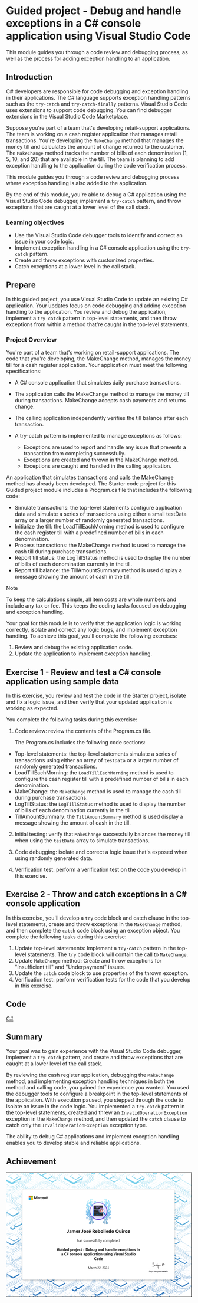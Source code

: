 # Guided project - Debug and handle exceptions in a C# console application using Visual Studio Code

This module guides you through a code review and debugging process, as well as
the process for adding exception handling to an application.

## Introduction

C# developers are responsible for code debugging and exception handling in their
applications. The C# language supports exception handling patterns such as the
`try-catch` and `try-catch-finally` patterns. Visual Studio Code uses extensions
to support code debugging. You can find debugger extensions in the Visual Studio
Code Marketplace.

Suppose you're part of a team that's developing retail-support applications. The
team is working on a cash register application that manages retail transactions.
You're developing the `MakeChange` method that manages the money till and
calculates the amount of change returned to the customer. The `MakeChange`
method tracks the number of bills of each denomination (1, 5, 10, and 20) that
are available in the till. The team is planning to add exception handling to the
application during the code verification process.

This module guides you through a code review and debugging process where
exception handling is also added to the application.

By the end of this module, you're able to debug a C# application using the
Visual Studio Code debugger, implement a `try-catch` pattern, and throw
exceptions that are caught at a lower level of the call stack.

### Learning objectives

- Use the Visual Studio Code debugger tools to identify and correct an issue in
  your code logic.
- Implement exception handling in a C# console application using the `try-catch`
  pattern.
- Create and throw exceptions with customized properties.
- Catch exceptions at a lower level in the call stack.


## Prepare

In this guided project, you use Visual Studio Code to update an existing C#
application. Your updates focus on code debugging and adding exception handling
to the application. You review and debug the application, implement a
`try-catch` pattern in top-level statements, and then throw exceptions from
within a method that're caught in the top-level statements.

### Project Overview

You're part of a team that's working on retail-support applications. The code
that you're developing, the MakeChange method, manages the money till for a cash
register application. Your application must meet the following specifications:

- A C# console application that simulates daily purchase transactions.

- The application calls the MakeChange method to manage the money till during
  transactions. MakeChange accepts cash payments and returns change.

- The calling application independently verifies the till balance after each
  transaction.

- A try-catch pattern is implemented to manage exceptions as follows:

    - Exceptions are used to report and handle any issue that prevents a
      transaction from completing successfully.
    - Exceptions are created and thrown in the MakeChange method.
    - Exceptions are caught and handled in the calling application.

An application that simulates transactions and calls the MakeChange method has
already been developed. The Starter code project for this Guided project module
includes a Program.cs file that includes the following code:

- Simulate transactions: the top-level statements configure application data and
  simulate a series of transactions using either a small testData array or a
  larger number of randomly generated transactions.
- Initialize the till: the LoadTillEachMorning method is used to configure the
  cash register till with a predefined number of bills in each denomination.
- Process transactions: the MakeChange method is used to manage the cash till
  during purchase transactions.
- Report till status: the LogTillStatus method is used to display the number of
  bills of each denomination currently in the till.
- Report till balance: the TillAmountSummary method is used display a message
  showing the amount of cash in the till.

> [!NOTE]
> To keep the calculations simple, all item costs are whole numbers and include
> any tax or fee. This keeps the coding tasks focused on debugging and exception
> handling.

Your goal for this module is to verify that the application logic is working
correctly, isolate and correct any logic bugs, and implement exception handling.
To achieve this goal, you'll complete the following exercises:

1. Review and debug the existing application code.
2. Update the application to implement exception handling.


## Exercise 1 - Review and test a C# console application using sample data

In this exercise, you review and test the code in the Starter project, isolate
and fix a logic issue, and then verify that your updated application is working
as expected.

You complete the following tasks during this exercise:

1. Code review: review the contents of the Program.cs file.

    The Program.cs includes the following code sections:

- Top-level statements: the top-level statements simulate a series of
  transactions using either an array of `testData` or a larger number of randomly
  generated transactions.
- LoadTillEachMorning: the `LoadTillEachMorning` method is used to configure the
  cash register till with a predefined number of bills in each denomination.
- MakeChange: the `MakeChange` method is used to manage the cash till during
  purchase transactions.
- LogTillStatus: the `LogTillStatus` method is used to display the number of bills
  of each denomination currently in the till.
- TillAmountSummary: the `TillAmountSummary` method is used display a message
  showing the amount of cash in the till.

2. Initial testing: verify that `MakeChange` successfully balances the money till when using the `testData` array to simulate transactions.

3. Code debugging: isolate and correct a logic issue that's exposed when using randomly generated data.

4. Verification test: perform a verification test on the code you develop in this exercise.


## Exercise 2 - Throw and catch exceptions in a C# console application

In this exercise, you'll develop a `try` code block and catch clause in the
top-level statements, create and throw exceptions in the `MakeChange` method, and
then complete the `catch` code block using an exception object. You complete the
following tasks during this exercise:

1. Update top-level statements: Implement a `try-catch` pattern in the top-level
   statements. The `try` code block will contain the call to `MakeChange`.
2. Update `MakeChange` method: Create and throw exceptions for "Insufficient till"
   and "Underpayment" issues.
3. Update the `catch` code block to use properties of the thrown exception.
4. Verification test: perform verification tests for the code that you develop
   in this exercise.


## Code

[C#](./Guided-project-debugging-CSharp-main/GuidedProject/Starter/Program.cs)

## Summary

Your goal was to gain experience with the Visual Studio Code debugger, implement a `try-catch` pattern, and create and throw exceptions that are caught at a lower level of the call stack.

By reviewing the cash register application, debugging the `MakeChange` method, and implementing exception handling techniques in both the method and calling code, you gained the experience you wanted. You used the debugger tools to configure a breakpoint in the top-level statements of the application. With execution paused, you stepped through the code to isolate an issue in the code logic. You implemented a `try-catch` pattern in the top-level statements, created and threw an `InvalidOperationException` exception in the `MakeChange` method, and then updated the `catch` clause to catch only the `InvalidOperationException` exception type.

The ability to debug C# applications and implement exception handling enables you to develop stable and reliable applications.

## Achievement

![achievement](achievement.png)
